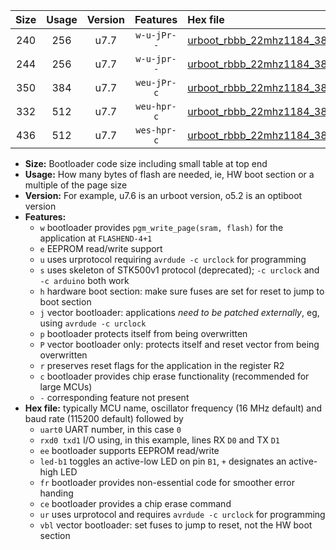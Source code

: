 |Size|Usage|Version|Features|Hex file|
|:-:|:-:|:-:|:-:|:--|
|240|256|u7.7|`w-u-jPr--`|[urboot_rbbb_22mhz1184_38400bps_uart0_rxd0_txd1_led+b5_ur_vbl.hex](https://raw.githubusercontent.com/stefanrueger/urboot.hex/main/boards/rbbb/fcpu_22mhz1184/38400_bps/urboot_rbbb_22mhz1184_38400bps_uart0_rxd0_txd1_led+b5_ur_vbl.hex)|
|244|256|u7.7|`w-u-jpr--`|[urboot_rbbb_22mhz1184_38400bps_uart0_rxd0_txd1_led+b5_fr_ur_vbl.hex](https://raw.githubusercontent.com/stefanrueger/urboot.hex/main/boards/rbbb/fcpu_22mhz1184/38400_bps/urboot_rbbb_22mhz1184_38400bps_uart0_rxd0_txd1_led+b5_fr_ur_vbl.hex)|
|350|384|u7.7|`weu-jPr-c`|[urboot_rbbb_22mhz1184_38400bps_uart0_rxd0_txd1_ee_led+b5_fr_ce_ur_vbl.hex](https://raw.githubusercontent.com/stefanrueger/urboot.hex/main/boards/rbbb/fcpu_22mhz1184/38400_bps/urboot_rbbb_22mhz1184_38400bps_uart0_rxd0_txd1_ee_led+b5_fr_ce_ur_vbl.hex)|
|332|512|u7.7|`weu-hpr-c`|[urboot_rbbb_22mhz1184_38400bps_uart0_rxd0_txd1_ee_led+b5_fr_ce_ur.hex](https://raw.githubusercontent.com/stefanrueger/urboot.hex/main/boards/rbbb/fcpu_22mhz1184/38400_bps/urboot_rbbb_22mhz1184_38400bps_uart0_rxd0_txd1_ee_led+b5_fr_ce_ur.hex)|
|436|512|u7.7|`wes-hpr-c`|[urboot_rbbb_22mhz1184_38400bps_uart0_rxd0_txd1_ee_led+b5_fr_ce.hex](https://raw.githubusercontent.com/stefanrueger/urboot.hex/main/boards/rbbb/fcpu_22mhz1184/38400_bps/urboot_rbbb_22mhz1184_38400bps_uart0_rxd0_txd1_ee_led+b5_fr_ce.hex)|

- **Size:** Bootloader code size including small table at top end
- **Usage:** How many bytes of flash are needed, ie, HW boot section or a multiple of the page size
- **Version:** For example, u7.6 is an urboot version, o5.2 is an optiboot version
- **Features:**
  + `w` bootloader provides `pgm_write_page(sram, flash)` for the application at `FLASHEND-4+1`
  + `e` EEPROM read/write support
  + `u` uses urprotocol requiring `avrdude -c urclock` for programming
  + `s` uses skeleton of STK500v1 protocol (deprecated); `-c urclock` and `-c arduino` both work
  + `h` hardware boot section: make sure fuses are set for reset to jump to boot section
  + `j` vector bootloader: applications *need to be patched externally*, eg, using `avrdude -c urclock`
  + `p` bootloader protects itself from being overwritten
  + `P` vector bootloader only: protects itself and reset vector from being overwritten
  + `r` preserves reset flags for the application in the register R2
  + `c` bootloader provides chip erase functionality (recommended for large MCUs)
  + `-` corresponding feature not present
- **Hex file:** typically MCU name, oscillator frequency (16 MHz default) and baud rate (115200 default) followed by
  + `uart0` UART number, in this case `0`
  + `rxd0 txd1` I/O using, in this example, lines RX `D0` and TX `D1`
  + `ee` bootloader supports EEPROM read/write
  + `led-b1` toggles an active-low LED on pin `B1`, `+` designates an active-high LED
  + `fr` bootloader provides non-essential code for smoother error handing
  + `ce` bootloader provides a chip erase command
  + `ur` uses urprotocol and requires `avrdude -c urclock` for programming
  + `vbl` vector bootloader: set fuses to jump to reset, not the HW boot section
